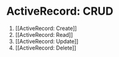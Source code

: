 # ActiveRecord: CRUD


1. [[ActiveRecord: Create]]
2. [[ActiveRecord: Read]]
3. [[ActiveRecord: Update]]
4. [[ActiveRecord: Delete]]